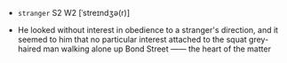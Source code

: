 - `stranger` S2 W2 [ˈstreɪndʒə(r)]



-  He looked without interest in obedience to a stranger's direction, and it seemed to him that no particular interest attached to the squat grey-haired man walking alone up Bond Street —— the heart of the matter
